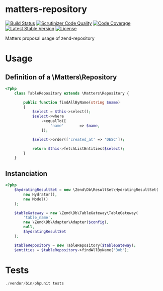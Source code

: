 # matters-repository

[![Build Status](https://travis-ci.org/matterstech/matters-repository.svg?branch=master)](https://travis-ci.org/matterstech/matters-repository)
[![Scrutinizer Code Quality](https://scrutinizer-ci.com/g/matterstech/matters-repository/badges/quality-score.png?b=master)](https://scrutinizer-ci.com/g/matterstech/matters-repository/?branch=master)
[![Code Coverage](https://scrutinizer-ci.com/g/matterstech/matters-repository/badges/coverage.png?b=master)](https://scrutinizer-ci.com/g/matterstech/matters-repository/?branch=master)
[![Latest Stable Version](https://poser.pugx.org/inovia-team/matters-repository/v/stable)](https://packagist.org/packages/inovia-team/matters-repository)
[![License](https://poser.pugx.org/inovia-team/matters-repository/license)](https://packagist.org/packages/inovia-team/matters-repository)

Matters proposal usage of zend-repository

# Usage

## Definition of a \Matters\Repository

```php
<?php
    class TableRepository extends \Matters\Repository {

        public function findAllByName(string $name)
        {
            $select = $this->select();
            $select->where
                ->equalTo([
                    'name'       => $name,
                ]);

            $select->order(['created_at' => 'DESC']);

            return $this->fetchListEntities($select);
        }
    }
```

## Instanciation

```php
<?php
    $hydratingResultSet = new \Zend\Db\ResultSet\HydratingResultSet(
        new Hydrator(),
        new Model()
    );

    $tableGateway = new \Zend\Db\TableGateway\TableGateway(
        'table_name',
        new \Zend\Db\Adapter\Adapter($config),
        null,
        $hydratingResultSet
    );

    $tableRepository = new TableRepository($tableGateway);
    $entities = $tableRepository->findAllByName('Bob');    
```

# Tests

```php
./vendor/bin/phpunit tests
```
